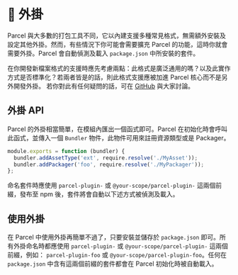# 🔌 外掛

Parcel 與大多數的打包工具不同，它以內建支援多種常見格式，無需額外安裝及設定其他外掛。然而，有些情況下你可能會需要擴充 Parcel 的功能，這時你就會需要外掛。Parcel 會自動偵測及載入 `package.json` 中所安裝的套件。

在你開發新檔案格式的支援時應先考慮兩點：此格式是廣泛通用的嗎？以及此實作方式是否標準化？若兩者皆是的話，則此格式支援應被加進 Parcel 核心而不是另外開發外掛。
若你對此有任何疑問的話，可在 [GitHub](https://github.com/parcel-bundler/parcel/issues) 與大家討論。

## 外掛 API

Parcel 的外掛相當簡單，在模組內匯出一個函式即可。Parcel 在初始化時會呼叫此函式，並傳入一個 `Bundler` 物件，此物件可用來註冊資源類型或是 Packager。

```javascript
module.exports = function (bundler) {
  bundler.addAssetType('ext', require.resolve('./MyAsset'));
  bundler.addPackager('foo', require.resolve('./MyPackager'));
};
```

命名套件時應使用 `parcel-plugin-` 或 `@your-scope/parcel-plugin-` 這兩個前綴，發布至 npm 後，套件將會自動以下述方式被偵測及載入。

## 使用外掛

在 Parcel 中使用外掛再簡單不過了，只要安裝並儲存於 `package.json` 即可。所有外掛命名時都應使用 `parcel-plugin-` 或 `@your-scope/parcel-plugin-` 這兩個前綴，例如： `parcel-plugin-foo` 或 `@your-scope/parcel-plugin-foo`。任何在 `package.json` 中含有這兩個前綴的套件都會在 Parcel 初始化時被自動載入。
